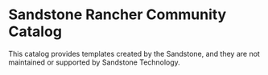# Sandstone Rancher Community Catalog 

This catalog provides templates created by the Sandstone, and they are not maintained or supported by Sandstone Technology.
